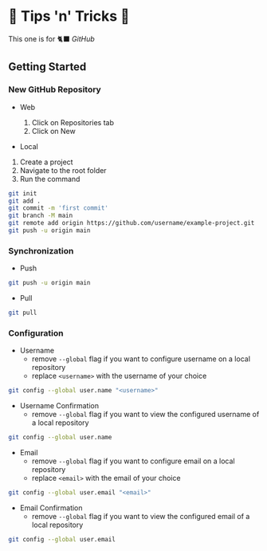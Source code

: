# 🍆 Tips 'n' Tricks 🎃

This one is for 🐈‍⬛ *GitHub*


## Getting Started

### New GitHub Repository

- Web
    1. Click on Repositories tab
    2. Click on New

- Local
1. Create a project
2. Navigate to the root folder
3. Run the command
```sh
git init
git add .
git commit -m 'first commit'
git branch -M main
git remote add origin https://github.com/username/example-project.git
git push -u origin main
```

### Synchronization

- Push
```sh
git push -u origin main
```

- Pull
```sh
git pull
```

### Configuration

- Username
    - remove `--global` flag if you want to configure username on a local repository
    - replace `<username>` with the username of your choice
```sh
git config --global user.name "<username>"
```

- Username Confirmation
    - remove `--global` flag if you want to view the configured username of a local repository
```sh
git config --global user.name
```

- Email
    - remove `--global` flag if you want to configure email on a local repository
    - replace `<email>` with the email of your choice
```sh
git config --global user.email "<email>"
```

- Email Confirmation
    - remove `--global` flag if you want to view the configured email of a local repository
```sh
git config --global user.email
```
